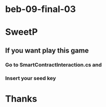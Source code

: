 # beb-09-final-03
# SweetP

## If you want play this game
### Go to SmartContractInteraction.cs and
### Insert your seed key

# Thanks
